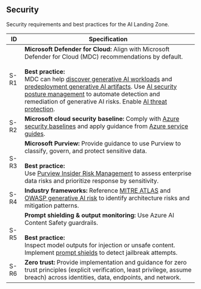 ## Security

Security requirements and best practices for the AI Landing Zone.

| ID   | Specification |
|------|--------------|
| S-R1 | **Microsoft Defender for Cloud:** Align with Microsoft Defender for Cloud (MDC) recommendations by default.<br><br><strong>Best practice:</strong><br>MDC can help [discover generative AI workloads](https://learn.microsoft.com/azure/defender-for-cloud/identify-ai-workload-model) and [predeployment generative AI artifacts](https://learn.microsoft.com/azure/defender-for-cloud/explore-ai-risk). Use [AI security posture management](https://learn.microsoft.com/azure/defender-for-cloud/ai-security-posture) to automate detection and remediation of generative AI risks. Enable [AI threat protection](https://learn.microsoft.com/azure/defender-for-cloud/ai-threat-protection). |
| S-R2 | **Microsoft cloud security baseline:** Comply with [Azure security baselines](https://learn.microsoft.com/security/benchmark/azure/security-baselines-overview) and apply guidance from [Azure service guides](https://learn.microsoft.com/azure/well-architected/service-guides/?product=popular). |
| S-R3 | **Microsoft Purview:** Provide guidance to use Purview to classify, govern, and protect sensitive data.<br><br><strong>Best practice:</strong><br>Use [Purview Insider Risk Management](https://learn.microsoft.com/purview/insider-risk-management) to assess enterprise data risks and prioritize response by sensitivity. |
| S-R4 | **Industry frameworks:** Reference [MITRE ATLAS](https://atlas.mitre.org/) and [OWASP generative AI risk](https://genai.owasp.org/) to identify architecture risks and mitigation patterns. |
| S-R5 | **Prompt shielding & output monitoring:** Use Azure AI Content Safety guardrails.<br><br><strong>Best practice:</strong><br>Inspect model outputs for injection or unsafe content. Implement [prompt shields](https://learn.microsoft.com/azure/ai-services/content-safety/concepts/jailbreak-detection) to detect jailbreak attempts. |
| S-R6 | **Zero trust:** Provide implementation and guidance for zero trust principles (explicit verification, least privilege, assume breach) across identities, data, endpoints, and network. |

